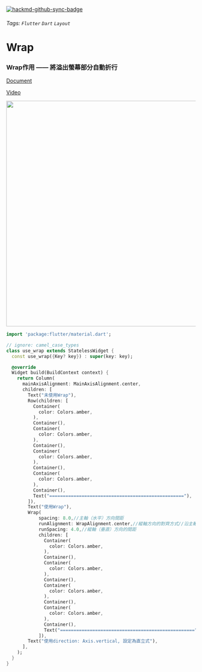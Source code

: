 [![hackmd-github-sync-badge](https://hackmd.io/epCtheh6Qg6WbSESx9_3Wg/badge)](https://hackmd.io/epCtheh6Qg6WbSESx9_3Wg)
###### Tags: `Flutter` `Dart` `Layout`
# Wrap

### Wrap作用 —— 將溢出螢幕部分自動折行

[Document](https://api.flutter.dev/flutter/widgets/Wrap-class.html)

[Video](https://www.youtube.com/watch?v=z5iw2SeFx2M&list=PLjxrf2q8roU23XGwz3Km7sQZFTdB996iG&index=4)

<img height="600" src="https://i.imgur.com/L0W65zN.png">


```dart
import 'package:flutter/material.dart';

// ignore: camel_case_types
class use_wrap extends StatelessWidget {
  const use_wrap({Key? key}) : super(key: key);

  @override
  Widget build(BuildContext context) {
    return Column(
      mainAxisAlignment: MainAxisAlignment.center,
      children: [
        Text("未使用Wrap"),
        Row(children: [
          Container(
            color: Colors.amber,
          ),
          Container(),
          Container(
            color: Colors.amber,
          ),
          Container(),
          Container(
            color: Colors.amber,
          ),
          Container(),
          Container(
            color: Colors.amber,
          ),
          Container(),
          Text("=================================================="),
        ]),
        Text("使用Wrap"),
        Wrap(
            spacing: 8.0,//主軸（水平）方向間距
            runAlignment: WrapAlignment.center,//縱軸方向的對齊方式//沿主軸方向之中
            runSpacing: 4.0,//縱軸（垂直）方向的間距
            children: [
              Container(
                color: Colors.amber,
              ),
              Container(),
              Container(
                color: Colors.amber,
              ),
              Container(),
              Container(
                color: Colors.amber,
              ),
              Container(),
              Container(
                color: Colors.amber,
              ),
              Container(),
              Text("=================================================="),
            ]),
        Text("使用direction: Axis.vertical, 設定為直立式"),
      ],
    );
  }
}
```